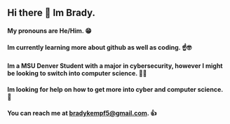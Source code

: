 ## Hi there 👋 Im Brady. 
#### My pronouns are He/Him. 😁
#### Im currently learning more about github as well as coding. ☝🤓
#### Im a MSU Denver Student with a major in cybersecurity, however I might be looking to switch into computer science. 👨‍💻
#### Im looking for help on how to get more into cyber and computer science. 👾
#### You can reach me at bradykempf5@gmail.com. 👍

<!--
**BradyKempf/BradyKempf** is a ✨ _special_ ✨ repository because its `README.md` (this file) appears on your GitHub profile.

Here are some ideas to get you started:

- 🔭 I’m currently working on ...
- 🌱 I’m currently learning ...
- 👯 I’m looking to collaborate on ...
- 🤔 I’m looking for help with ...
- 💬 Ask me about ...
- 📫 How to reach me: ...
- 😄 Pronouns: ...
- ⚡ Fun fact: ...
-->
